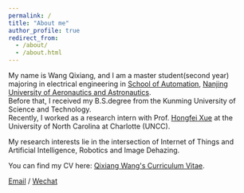 ```yaml
---
permalink: /
title: "About me"
author_profile: true
redirect_from: 
  - /about/
  - /about.html
---
```


My name is Wang Qixiang, and I am a master student(second year) majoring in electrical engineering in [School of Automation](https://cae.nuaa.edu.cn/), [Nanjing University of Aeronautics and Astronautics](http://nuaa.edu.cn/).\
Before that, I received my B.S.degree from the Kunming University of Science and Technology.\
Recently, I worked as a research intern with Prof. [Hongfei Xue](https://havocfixer.github.io/) at the University of North Carolina at Charlotte (UNCC).

My research interests lie in the intersection of Internet of Things and Artificial Intelligence, Robotics and Image Dehazing.


You can find my CV here: [Qixiang Wang's Curriculum Vitae](../assets/Qixiang_Wang_cv.pdf).

[Email](mailto:brucewang258@gmail.com) / [Wechat](../images/wechat.png)
